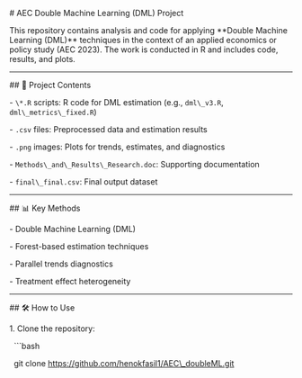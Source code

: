 \# AEC Double Machine Learning (DML) Project



This repository contains analysis and code for applying \*\*Double Machine Learning (DML)\*\* techniques in the context of an applied economics or policy study (AEC 2023). The work is conducted in R and includes code, results, and plots.



---



\## 📁 Project Contents



\- `\*.R` scripts: R code for DML estimation (e.g., `dml\_v3.R`, `dml\_metrics\_fixed.R`)

\- `.csv` files: Preprocessed data and estimation results

\- `.png` images: Plots for trends, estimates, and diagnostics

\- `Methods\_and\_Results\_Research.doc`: Supporting documentation

\- `final\_final.csv`: Final output dataset



---



\## 📊 Key Methods



\- Double Machine Learning (DML)

\- Forest-based estimation techniques

\- Parallel trends diagnostics

\- Treatment effect heterogeneity



---



\## 🛠 How to Use



1\. Clone the repository:

&nbsp;  ```bash

&nbsp;  git clone https://github.com/henokfasil1/AEC\_doubleML.git



